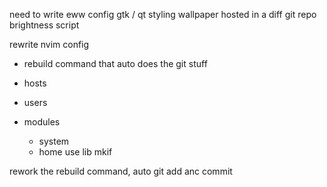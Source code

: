 need to write eww  config
gtk / qt styling
wallpaper hosted in a diff git repo
brightness script

rewrite nvim config

- rebuild command that auto does the git stuff

- hosts
- users
- modules
    - system
    - home
use lib mkif


rework the rebuild command, auto git add anc commit

